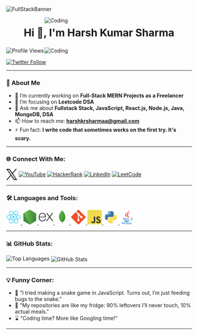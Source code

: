![FullStackBanner](https://media.licdn.com/dms/image/v2/D5616AQHO5h_embbnyw/profile-displaybackgroundimage-shrink_350_1400/profile-displaybackgroundimage-shrink_350_1400/0/1715246492240?e=1740614400&v=beta&t=un4-H-D0a4mdgct2Dk_LF7VjjLn6UGEBdTtTcZRxPrc)

<img align="right" alt="Coding" width="400" src="https://ibb.co/Z12xqdw0">

<h1 align="center">Hi 👋, I'm Harsh Kumar Sharma</h1>
<h3 align="center">
  
</h3>



<img align="right" alt="Coding" width="400" src="https://cdn.dribbble.com/users/1162077/screenshots/3848914/programmer.gif">

<p align="left"> <img src="https://komarev.com/ghpvc/?username=harshkrsharma&label=Profile%20views&color=0e75b6&style=flat" alt="Profile Views" /> </p>
<p align="left">
  <a href="https://twitter.com/Harshkrsharm" target="_blank">
    <img src="https://img.icons8.com/?size=100&id=bG29Ckcdp6YP&format=png&color=000000" alt="Twitter Follow" />
  </a>
</p>


---

### 🌱 About Me
- 🔭 I’m currently working on **Full-Stack MERN Projects as a Freelancer**
- 🌱 I’m focusing on **Leetcode DSA**
- 💬 Ask me about **Fullstack Stack, JavaScript, React.js, Node.js, Java, MongoDB, DSA**
- 📫 How to reach me: **harshkrsharmaa@gmail.com**
- ⚡ Fun fact: **I write code that sometimes works on the first try. It's scary.**

---

### 🌐 Connect With Me:
<p align="left">

  <a href="https://twitter.com/Harshkrsharm" target="_blank"><img align="center" src="https://raw.githubusercontent.com/devicons/devicon/master/icons/twitter/twitter-original.svg" alt="Twitter" height="30" width="30" /></a>
  <a href="https://www.youtube.com/@Barniq.official" target="_blank">
  <img align="center" src="https://cdn-icons-png.flaticon.com/512/1384/1384060.png" alt="YouTube" height="40" width="40" /></a>
  <a href="https://www.hackerrank.com/" target="_blank"><img align="center" src="https://cdn4.iconfinder.com/data/icons/logos-and-brands/512/160_Hackerrank_logo_logos-512.png" alt="HackerRank" height="40" width="40" /></a>
  <a href="https://www.linkedin.com/in/harshkrsharmaa/" target="_blank">
  <img align="center" src="https://cdn-icons-png.flaticon.com/512/174/174857.png" alt="LinkedIn" height="40" width="40" /></a>
  <a href="https://leetcode.com/u/harshkrsharmaa/" target="_blank">
  <img align="center" src="https://upload.wikimedia.org/wikipedia/commons/1/19/LeetCode_logo_black.png" alt="LeetCode" height="40" width="40" /></a>
</p>


---

### 🛠️ Languages and Tools:
<p align="left">
  <a href="https://reactjs.org/" target="_blank" rel="noreferrer"> <img src="https://raw.githubusercontent.com/devicons/devicon/master/icons/react/react-original.svg" alt="React" width="40" height="40"/> </a>
  <a href="https://nodejs.org/" target="_blank" rel="noreferrer"> <img src="https://raw.githubusercontent.com/devicons/devicon/master/icons/nodejs/nodejs-original.svg" alt="Node.js" width="40" height="40"/> </a>
  <a href="https://expressjs.com/" target="_blank" rel="noreferrer"> <img src="https://raw.githubusercontent.com/devicons/devicon/master/icons/express/express-original.svg" alt="Express.js" width="40" height="40"/> </a>
  <a href="https://www.mongodb.com/" target="_blank" rel="noreferrer"> <img src="https://raw.githubusercontent.com/devicons/devicon/master/icons/mongodb/mongodb-original.svg" alt="MongoDB" width="40" height="40"/> </a>
  <a href="https://git-scm.com/" target="_blank" rel="noreferrer"> <img src="https://raw.githubusercontent.com/devicons/devicon/master/icons/git/git-original.svg" alt="Git" width="40" height="40"/> </a>
  <a href="https://www.javascript.com/" target="_blank" rel="noreferrer"> <img src="https://raw.githubusercontent.com/devicons/devicon/master/icons/javascript/javascript-original.svg" alt="JavaScript" width="40" height="40"/> </a>
  <a href="https://www.python.org/" target="_blank" rel="noreferrer"> <img src="https://raw.githubusercontent.com/devicons/devicon/master/icons/python/python-original.svg" alt="Python" width="40" height="40"/> </a>
  <a href="https://www.java.com/" target="_blank" rel="noreferrer"> <img src="https://raw.githubusercontent.com/devicons/devicon/master/icons/java/java-original.svg" alt="Java" width="40" height="40"/> </a>
</p>

---

### 📊 GitHub Stats:
<p><img align="left" src="https://github-readme-stats.vercel.app/api/top-langs?username=harshkrsharma&show_icons=true&locale=en&layout=compact" alt="Top Languages" /></p>
<p>&nbsp;<img align="center" src="https://github-readme-stats.vercel.app/api?username=harshkrsharma&show_icons=true&locale=en" alt="GitHub Stats" /></p>



---

### 💡 Funny Corner:
- 🐍 "I tried making a snake game in JavaScript. Turns out, I’m just feeding bugs to the snake."
- 📂 "My repositories are like my fridge: 90% leftovers I’ll never touch, 10% actual meals."
- ⌛ "Coding time? More like Googling time!"

---
